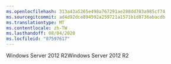 ```yaml
---
ms.openlocfilehash: 313a43a5265e498a767291ae288dd703a985cf74
ms.sourcegitcommit: ad4d92dce894592a259721a1571b1d8736abacdb
ms.translationtype: MT
ms.contentlocale: zh-TW
ms.lasthandoff: 08/04/2020
ms.locfileid: "87597617"
---
```

<span data-ttu-id="eab04-101">Windows Server 2012 R2</span><span class="sxs-lookup"><span data-stu-id="eab04-101">Windows Server 2012 R2</span></span>
